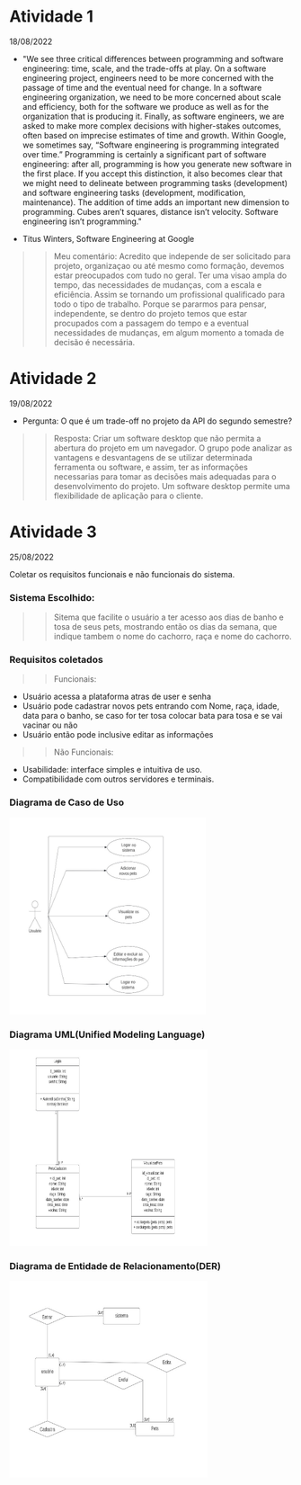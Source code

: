 
# Atividade 1

18/08/2022 

-  "We see three critical differences between programming and software engineering: time, scale, and the trade-offs at play. On a software engineering project, engineers need to be more concerned with the passage of time and the eventual need for change. In a software engineering organization, we need to be more concerned about scale and efficiency, both for the software we produce as well as for the organization that is producing it. Finally, as software engineers, we are asked to make more complex decisions with higher-stakes outcomes, often based on imprecise estimates of time and growth. Within Google, we sometimes say, “Software engineering is programming integrated over time.” Programming is certainly a significant part of software engineering: after all, programming is how you generate new software in the first place. If you accept this distinction, it also becomes clear that we might need to delineate between programming tasks (development) and software engineering tasks (development, modification, maintenance). The addition of time adds an important new dimension to programming. Cubes aren’t squares, distance isn’t velocity. Software engineering isn’t programming."

- Titus Winters, Software Engineering at Google


>> Meu comentário: Acredito que independe de ser solicitado para projeto, organizaçao ou até mesmo como formação, devemos estar preocupados com tudo no geral. Ter uma visao ampla do tempo, das necessidades de mudanças, com a escala e eficiência. Assim se tornando um profissional qualificado para todo o tipo de trabalho.
>> Porque se pararmos para pensar, independente, se dentro do projeto temos que estar procupados com a passagem do tempo e a eventual necessidades de mudanças, em algum momento a tomada de decisão é necessária.

# Atividade 2 

19/08/2022 
- Pergunta: O que é um trade-off no projeto da API do segundo semestre? 

> > Resposta: Criar um software desktop que não permita a abertura do projeto em um navegador. O grupo pode analizar as vantagens e desvantagens de se utilizar determinada ferramenta ou software, e assim, ter as informações necessarias para tomar as decisões mais adequadas para o desenvolvimento do projeto. Um software desktop permite uma flexibilidade de aplicação para o cliente.

# Atividade 3

25/08/2022

Coletar os requisitos funcionais e não funcionais do sistema.

### Sistema Escolhido:
> > Sitema que facilite o usuário a ter acesso aos dias de banho e tosa de seus pets, mostrando então os dias da semana, que indique tambem o nome do cachorro, raça e nome do cachorro.

### Requisitos coletados
> > Funcionais:
- Usuário acessa a plataforma atras de user e senha
- Usuário pode cadastrar novos pets entrando com Nome, raça, idade, data para o banho, se caso for ter tosa colocar bata para tosa e se vai vacinar ou não
- Usuário então pode inclusive editar as informações
> > Não Funcionais:
- Usabilidade: interface simples e intuitiva de uso.
- Compatibilidade com outros servidores e terminais.

### Diagrama de Caso de Uso

<img src="https://github.com/MarinaAraujoMaciel/Bertoti/blob/main/Engenharia%20I/imagens/diagrama3.jpeg" width=350 height=350>

### Diagrama UML(Unified Modeling Language)


<img src="https://github.com/MarinaAraujoMaciel/Bertoti/blob/main/Engenharia%20I/imagens/diagrama2.jpeg" width=70% height=350>

### Diagrama de Entidade de Relacionamento(DER)


<img src="https://github.com/MarinaAraujoMaciel/Bertoti/blob/main/Engenharia%20I/imagens/diagrama1.jpeg" width=70% height=350>



    
   





